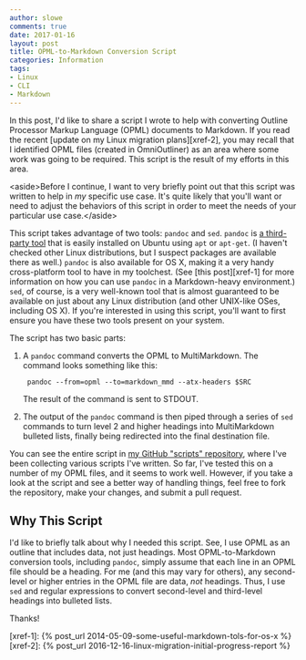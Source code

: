 ```yaml
---
author: slowe
comments: true
date: 2017-01-16
layout: post
title: OPML-to-Markdown Conversion Script
categories: Information
tags:
- Linux
- CLI
- Markdown
---
```


In this post, I'd like to share a script I wrote to help with converting Outline Processor Markup Language (OPML) documents to Markdown. If you read the recent [update on my Linux migration plans][xref-2], you may recall that I identified OPML files (created in OmniOutliner) as an area where some work was going to be required. This script is the result of my efforts in this area.

&lt;aside&gt;Before I continue, I want to very briefly point out that this script was written to help in _my_ specific use case. It's quite likely that you'll want or need to adjust the behaviors of this script in order to meet the needs of your particular use case.&lt;/aside&gt;

This script takes advantage of two tools: `pandoc` and `sed`. `pandoc` is [a third-party tool][link-1] that is easily installed on Ubuntu using `apt` or `apt-get`. (I haven't checked other Linux distributions, but I suspect packages are available there as well.) `pandoc` is also available for OS X, making it a very handy cross-platform tool to have in my toolchest. (See [this post][xref-1] for more information on how you can use `pandoc` in a Markdown-heavy environment.) `sed`, of course, is a very well-known tool that is almost guaranteed to be available on just about any Linux distribution (and other UNIX-like OSes, including OS X). If you're interested in using this script, you'll want to first ensure you have these two tools present on your system.

The script has two basic parts:

1. A `pandoc` command converts the OPML to MultiMarkdown. The command looks something like this:

        pandoc --from=opml --to=markdown_mmd --atx-headers $SRC

    The result of the command is sent to STDOUT.

2. The output of the `pandoc` command is then piped through a series of `sed` commands to turn level 2 and higher headings into MultiMarkdown bulleted lists, finally being redirected into the final destination file.

You can see the entire script in [my GitHub "scripts" repository][link-2], where I've been collecting various scripts I've written. So far, I've tested this on a number of my OPML files, and it seems to work well. However, if you take a look at the script and see a better way of handling things, feel free to fork the repository, make your changes, and submit a pull request.

## Why This Script

I'd like to briefly talk about why I needed this script. See, I use OPML as an outline that includes data, not just headings. Most OPML-to-Markdown conversion tools, including `pandoc`, simply assume that each line in an OPML file should be a heading. For me (and this may vary for others), any second-level or higher entries in the OPML file are data, _not_ headings. Thus, I use `sed` and regular expressions to convert second-level and third-level headings into bulleted lists.

Thanks!



[link-1]: http://pandoc.org/
[link-2]: https://github.com/lowescott/scripts
[xref-1]: {% post_url 2014-05-09-some-useful-markdown-tols-for-os-x %}
[xref-2]: {% post_url 2016-12-16-linux-migration-initial-progress-report %}

